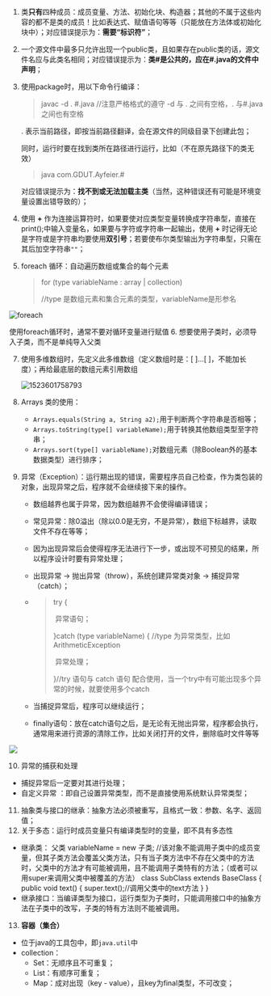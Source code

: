 1. 类**只有**四种成员：成员变量、方法、初始化块、构造器；其他的不属于这些内容的都不是类的成员！比如表达式、赋值语句等等（只能放在方法体或初始化块中）；对应错误提示为：**需要“标识符”**；
2. 一个源文件中最多只允许出现一个public类，且如果存在public类的话，源文件名应与此类名相同；对应错误提示为：**类#是公共的，应在#.java的文件中声明**；

3. 使用package时，用以下命令行编译：

   > javac  -d .  #.java //注意严格格式的遵守 -d 与 .  之间有空格，.  与#.java之间也有空格

   .  表示当前路径，即按当前路径翻译，会在源文件的同级目录下创建此包；

   同时，运行时要在找到类所在路径进行运行，比如（不在原先路径下的类无效）

   > java  com.GDUT.Ayfeier.#   

   对应错误提示为：**找不到或无法加载主类**（当然，这种错误还有可能是环境变量设置出错导致的）；

4. 使用 **+** 作为连接运算符时，如果要使对应类型变量转换成字符串型，直接在print();中输入变量名，如果要与字符或字符串一起输出，使用 **+** 时记得无论是字符或是字符串均要使用**双引号**；若要使布尔类型输出为字符串型，只需在其后加空字符串`""`；

5. foreach 循环：自动遍历数组或集合的每个元素

   > for (type variableName : array | collection)
   >
   > //type 是数组元素和集合元素的类型，variableName是形参名

![foreach](C:\Users\Machenike\Desktop\foreach.PNG)

   使用foreach循环时，通常不要对循环变量进行赋值
6. 想要使用子类时，必须导入子类，而不是单纯导入父类

7. 使用多维数组时，先定义此多维数组（定义数组时是：[ ]...[ ]，不能加长度）；再给最底层的数组元素引用数组

   ![1523601758793](C:\Users\MACHEN~1\AppData\Local\Temp\1523601758793.png)

8. Arrays 类的使用：

   -  `Arrays.equals(String a, String a2);`用于判断两个字符串是否相等；
   -  `Arrays.toString(type[] variableName);`用于转换其他数组类型至字符串；
   -  `Arrays.sort(type[] variableName);`对数组元素（除Boolean外的基本数据类型）进行排序；

9. 异常（Exception）：运行期出现的错误，需要程序员自己检查，作为类包装的对象，出现异常之后，程序就不会继续接下来的操作。

   - 数组越界也属于异常，因为数组越界不会使得编译错误；

   - 常见异常：除0溢出（除以0.0是无穷，不是异常），数组下标越界，读取文件不存在等等；

   - 因为出现异常后会使得程序无法进行下一步，或出现不可预见的结果，所以程序设计时要有异常处理； 

   - 出现异常 -> 抛出异常（throw），系统创建异常类对象 -> 捕捉异常（catch）；

   - > try {
     >
     > ​     异常语句；
     >
     > }catch (type variableName) {      //type 为异常类型，比如ArithmeticException
     >
     > ​     异常处理；
     >
     > }//try 语句与 catch 语句 配合使用，当一个try中有可能出现多个异常的时候，就要使用多个catch
     
   - 当捕捉异常后，程序可以继续运行；
   - finally语句：放在catch语句之后，是无论有无抛出异常，程序都会执行，通常用来进行资源的清除工作，比如关闭打开的文件，删除临时文件等等

![](C:\Users\Machenike\Desktop\secondWeek\Throwable.png)

10. 异常的捕获和处理
  - 捕捉异常后一定要对其进行处理；
  - 自定义异常 ：即自己设置异常类型，而不是直接使用系统默认异常类型；
11. 抽象类与接口的继承：抽象方法必须被重写，且格式一致：参数、名字、返回值；
12. 关于多态：运行时成员变量只有编译类型时的变量，即不具有多态性
   - 继承类：
     父类  variableName = new 子类;
     //该对象不能调用子类中的成员变量，但其子类方法会覆盖父类方法，只有当子类方法中不存在父类中的方法时，父类中的方法才有可能被调用，且不能调用子类特有的方法；（或者可以用super来调用父类中被覆盖的方法）
     class SubClass extends BaseClass {
     	public void text() {
     		super.text();//调用父类中的text方法
     	}
     }
   - 继承接口：当编译类型为接口，运行类型为子类时，只能调用接口中的抽象方法在子类中的改写，子类的特有方法则不能被调用。
13. **容器（集合）**
   - 位于java的工具包中，即`java.util`中
   - collection：
     - Set：无顺序且不可重复；
     - List：有顺序可重复；
     - Map：成对出现（key - value），且key为final类型，不可改变；

